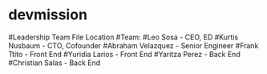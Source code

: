 # devmission
#Leadership Team File Location
#Team:
#Leo Sosa - CEO, ED
#Kurtis Nusbaum - CTO, Cofounder
#Abraham Velazquez - Senior Engineer
#Frank Ttito - Front End
#Yuridia Larios - Front End
#Yaritza Perez - Back End
#Christian Salas - Back End

